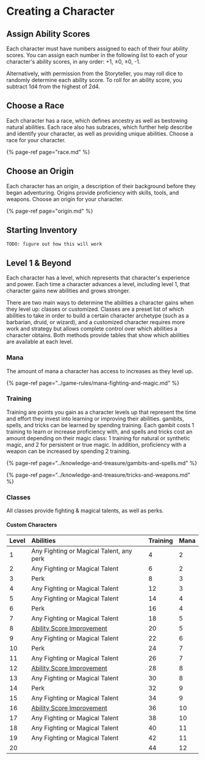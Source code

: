 # Creating a Character

## Assign Ability Scores

Each character must have numbers assigned to each of their four ability scores. You can assign each number in the following list to each of your character's ability scores, in any order: +1, ±0, ±0, -1.

Alternatively, with permission from the Storyteller, you may roll dice to randomly determine each ability score. To roll for an ability score, you subtract 1d4 from the highest of 2d4.

## Choose a Race

Each character has a race, which defines ancestry as well as bestowing natural abilities. Each race also has subraces, which further help describe and identify your character, as well as providing unique abilities. Choose a race for your character.

{% page-ref page="race.md" %}

## Choose an Origin

Each character has an origin, a description of their background before they began adventuring. Origins provide proficiency with skills, tools, and weapons. Choose an origin for your character.

{% page-ref page="origin.md" %}

## Starting Inventory

`TODO: figure out how this will work`

## Level 1 & Beyond

Each character has a level, which represents that character's experience and power. Each time a character advances a level, including level 1, that character gains new abilities and grows stronger.

There are two main ways to determine the abilities a character gains when they level up: classes or customized. Classes are a preset list of which abilities to take in order to build a certain character archetype \(such as a barbarian, druid, or wizard\), and a customized character requires more work and strategy but allows complete control over which abilities a character obtains. Both methods provide tables that show which abilities are available at each level.

### Mana

The amount of mana a character has access to increases as they level up. 

{% page-ref page="../game-rules/mana-fighting-and-magic.md" %}

### Training

Training are points you gain as a character levels up that represent the time and effort they invest into learning or improving their abilities. gambits, spells, and tricks can be learned by spending training. Each gambit costs 1 training to learn or increase proficiency with, and spells and tricks cost an amount depending on their magic class: 1 training for natural or synthetic magic, and 2 for persistent or true magic. In addition, proficiency with a weapon can be increased by spending 2 training.

{% page-ref page="../knowledge-and-treasure/gambits-and-spells.md" %}

{% page-ref page="../knowledge-and-treasure/tricks-and-weapons.md" %}

### Classes

All classes provide fighting & magical talents, as well as perks.

#### Custom Characters

| Level | Abilities | Training | Mana |
| :--- | :--- | :--- | :--- |
| 1 | Any Fighting or Magical Talent, any perk | 4 | 2 |
| 2 | Any Fighting or Magical Talent | 6 | 2 |
| 3 | Perk | 8 | 3 |
| 4 | Any Fighting or Magical Talent | 12 | 3 |
| 5 | Any Fighting or Magical Talent | 14 | 4 |
| 6 | Perk | 16 | 4 |
| 7 | Any Fighting or Magical Talent | 18 | 5 |
| 8 | [Ability Score Improvement](../knowledge-and-treasure/perks.md#ability-score-improvement) | 20 | 5 |
| 9 | Any Fighting or Magical Talent | 22 | 6 |
| 10 | Perk | 24 | 7 |
| 11 | Any Fighting or Magical Talent | 26 | 7 |
| 12 | [Ability Score Improvement](../knowledge-and-treasure/perks.md#ability-score-improvement) | 28 | 8 |
| 13 | Any Fighting or Magical Talent | 30 | 8 |
| 14 | Perk | 32 | 9 |
| 15 | Any Fighting or Magical Talent | 34 | 9 |
| 16 | [Ability Score Improvement](../knowledge-and-treasure/perks.md#ability-score-improvement) | 36 | 10 |
| 17 | Any Fighting or Magical Talent | 38 | 10 |
| 18 | Any Fighting or Magical Talent | 40 | 11 |
| 19 | Any Fighting or Magical Talent | 42 | 11 |
| 20 |  | 44 | 12 |

